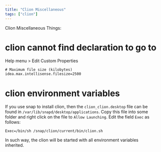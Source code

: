 ```yaml
---
title: "Clion Miscellaneous"
tags: ["clion"]
---
```

Clion Miscellaneous Things:

# clion cannot find declaration to go to

Help menu > Edit Custom Properties
```shell
# Maximum file size (kilobytes)
idea.max.intellisense.filesize=2500
```

# clion environment variables

If you use snap to install clion, then the `clion_clion.desktop` file can be found in `/var/lib/snapd/desktop/applications`. Copy this file into some folder and right click on the file to `Allow Launching`.
Edit the field `Exec` as follows:

```
Exec=/bin/sh /snap/clion/current/bin/clion.sh
```
In such way, the clion will be started with all environment variables inherited.
<!--more-->
